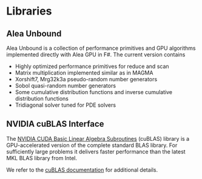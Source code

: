 # Libraries  

## Alea Unbound

Alea Unbound is a collection of performance primitives and GPU algorithms implemented directly with Alea GPU in F#.
The current version contains

  - Highly optimized performance primitives for reduce and scan
  - Matrix multiplication implemented similar as in MAGMA
  - Xorshift7, Mrg32k3a pseudo-random number generators 
  - Sobol quasi-random number generators
  - Some cumulative distribution functions and inverse cumulative distribution functions  
  - Tridiagonal solver tuned for PDE solvers

## NVIDIA cuBLAS Interface

The [NVIDIA CUDA Basic Linear Algebra Subroutines](https://developer.nvidia.com/cuBLAS) (cuBLAS) library is a GPU-accelerated version of the complete standard BLAS library. For sufficiently large problems it delivers faster performance than the latest MKL BLAS library 
from Intel. 

We refer to the [cuBLAS documentation](http://docs.nvidia.com/cuda/cublas/index.html) for additional details.  



